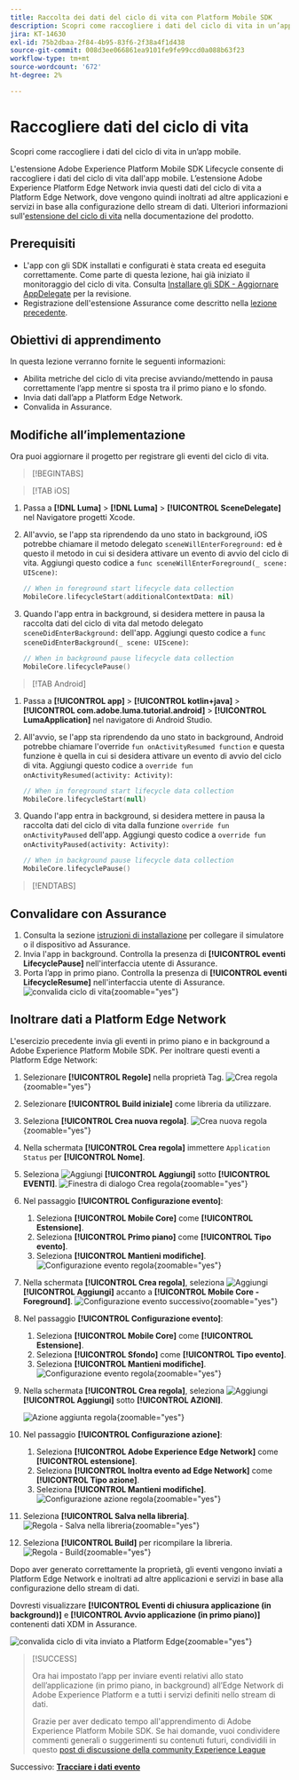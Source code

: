 ```yaml
---
title: Raccolta dei dati del ciclo di vita con Platform Mobile SDK
description: Scopri come raccogliere i dati del ciclo di vita in un’app mobile.
jira: KT-14630
exl-id: 75b2dbaa-2f84-4b95-83f6-2f38a4f1d438
source-git-commit: 008d3ee066861ea9101fe9fe99ccd0a088b63f23
workflow-type: tm+mt
source-wordcount: '672'
ht-degree: 2%

---
```


# Raccogliere dati del ciclo di vita

Scopri come raccogliere i dati del ciclo di vita in un’app mobile.

L&#39;estensione Adobe Experience Platform Mobile SDK Lifecycle consente di raccogliere i dati del ciclo di vita dall&#39;app mobile. L’estensione Adobe Experience Platform Edge Network invia questi dati del ciclo di vita a Platform Edge Network, dove vengono quindi inoltrati ad altre applicazioni e servizi in base alla configurazione dello stream di dati. Ulteriori informazioni sull&#39;[estensione del ciclo di vita](https://developer.adobe.com/client-sdks/documentation/lifecycle-for-edge-network/) nella documentazione del prodotto.


## Prerequisiti

* L&#39;app con gli SDK installati e configurati è stata creata ed eseguita correttamente. Come parte di questa lezione, hai già iniziato il monitoraggio del ciclo di vita. Consulta [Installare gli SDK - Aggiornare AppDelegate](install-sdks.md#update-appdelegate) per la revisione.
* Registrazione dell&#39;estensione Assurance come descritto nella [lezione precedente](install-sdks.md).

## Obiettivi di apprendimento

In questa lezione verranno fornite le seguenti informazioni:

<!--
* Add lifecycle field group to the schema.
* -->
* Abilita metriche del ciclo di vita precise avviando/mettendo in pausa correttamente l’app mentre si sposta tra il primo piano e lo sfondo.
* Invia dati dall’app a Platform Edge Network.
* Convalida in Assurance.

<!--
## Add lifecycle field group to schema

The Consumer Experience Event field group you added in the [previous lesson](create-schema.md) already contains the lifecycle fields, so you can skip this step. If you don't use Consumer Experience Event field group in your own app, you can add the lifecycle fields by doing the following:

1. Navigate to the schema interface as described in the [previous lesson](create-schema.md).
1. Open the **Luma Mobile App Event Schema** schema and select **[!UICONTROL Add]** next to Field groups.
    ![select add](assets/lifecycle-add.png){zoomable="yes"}
1. In the search bar, enter "lifecycle".
1. Select the checkbox next to **[!UICONTROL AEP Mobile Lifecycle Details]**.
1. Select **[!UICONTROL Add field groups]**.
    ![add field group](assets/lifecycle-lifecycle-field-group.png){zoomable="yes"}
1. Select **[!UICONTROL Save]**.
    ![save](assets/lifecycle-lifecycle-save.png){zoomable="yes"}
-->

## Modifiche all’implementazione

Ora puoi aggiornare il progetto per registrare gli eventi del ciclo di vita.

>[!BEGINTABS]

>[!TAB iOS]

1. Passa a **[!DNL Luma]** > **[!DNL Luma]** > **[!UICONTROL SceneDelegate]** nel Navigatore progetti Xcode.

1. All&#39;avvio, se l&#39;app sta riprendendo da uno stato in background, iOS potrebbe chiamare il metodo delegato `sceneWillEnterForeground:` ed è questo il metodo in cui si desidera attivare un evento di avvio del ciclo di vita. Aggiungi questo codice a `func sceneWillEnterForeground(_ scene: UIScene)`:

   ```swift
   // When in foreground start lifecycle data collection
   MobileCore.lifecycleStart(additionalContextData: nil)
   ```

1. Quando l&#39;app entra in background, si desidera mettere in pausa la raccolta dati del ciclo di vita dal metodo delegato `sceneDidEnterBackground:` dell&#39;app. Aggiungi questo codice a `func sceneDidEnterBackground(_ scene: UIScene)`:

   ```swift
   // When in background pause lifecycle data collection
   MobileCore.lifecyclePause()
   ```

>[!TAB Android]

1. Passa a **[!UICONTROL app]** > **[!UICONTROL kotlin+java]** > **[!UICONTROL com.adobe.luma.tutorial.android]** > **[!UICONTROL LumaApplication]** nel navigatore di Android Studio.

1. All&#39;avvio, se l&#39;app sta riprendendo da uno stato in background, Android potrebbe chiamare l&#39;override `fun onActivityResumed function` e questa funzione è quella in cui si desidera attivare un evento di avvio del ciclo di vita. Aggiungi questo codice a `override fun onActivityResumed(activity: Activity)`:

   ```kotlin
   // When in foreground start lifecycle data collection
   MobileCore.lifecycleStart(null)
   ```

1. Quando l&#39;app entra in background, si desidera mettere in pausa la raccolta dati del ciclo di vita dalla funzione `override fun onActivityPaused` dell&#39;app. Aggiungi questo codice a `override fun onActivityPaused(activity: Activity)`:

   ```swift
   // When in background pause lifecycle data collection
   MobileCore.lifecyclePause()
   ```

>[!ENDTABS]


## Convalidare con Assurance

1. Consulta la sezione [istruzioni di installazione](assurance.md#connecting-to-a-session) per collegare il simulatore o il dispositivo ad Assurance.
1. Invia l&#39;app in background. Controlla la presenza di **[!UICONTROL eventi LifecyclePause]** nell&#39;interfaccia utente di Assurance.
1. Porta l’app in primo piano. Controlla la presenza di **[!UICONTROL eventi LifecycleResume]** nell&#39;interfaccia utente di Assurance.
   ![convalida ciclo di vita](assets/lifecycle-lifecycle-assurance.png){zoomable="yes"}


## Inoltrare dati a Platform Edge Network

L&#39;esercizio precedente invia gli eventi in primo piano e in background a Adobe Experience Platform Mobile SDK. Per inoltrare questi eventi a Platform Edge Network:

1. Selezionare **[!UICONTROL Regole]** nella proprietà Tag.
   ![Crea regola](assets/rule-create.png){zoomable="yes"}
1. Selezionare **[!UICONTROL Build iniziale]** come libreria da utilizzare.
1. Seleziona **[!UICONTROL Crea nuova regola]**.
   ![Crea nuova regola](assets/rules-create-new.png){zoomable="yes"}
1. Nella schermata **[!UICONTROL Crea regola]** immettere `Application Status` per **[!UICONTROL Nome]**.
1. Seleziona ![Aggiungi](https://spectrum.adobe.com/static/icons/workflow_18/Smock_AddCircle_18_N.svg) **[!UICONTROL Aggiungi]** sotto **[!UICONTROL EVENTI]**.
   ![Finestra di dialogo Crea regola](assets/rule-create-name.png){zoomable="yes"}
1. Nel passaggio **[!UICONTROL Configurazione evento]**:
   1. Seleziona **[!UICONTROL Mobile Core]** come **[!UICONTROL Estensione]**.
   1. Seleziona **[!UICONTROL Primo piano]** come **[!UICONTROL Tipo evento]**.
   1. Seleziona **[!UICONTROL Mantieni modifiche]**.
      ![Configurazione evento regola](assets/rule-event-configuration.png){zoomable="yes"}
1. Nella schermata **[!UICONTROL Crea regola]**, seleziona ![Aggiungi](https://spectrum.adobe.com/static/icons/workflow_18/Smock_AddCircle_18_N.svg) **[!UICONTROL Aggiungi]** accanto a **[!UICONTROL Mobile Core - Foreground]**.
   ![Configurazione evento successivo](assets/rule-event-configuration-next.png){zoomable="yes"}
1. Nel passaggio **[!UICONTROL Configurazione evento]**:
   1. Seleziona **[!UICONTROL Mobile Core]** come **[!UICONTROL Estensione]**.
   1. Seleziona **[!UICONTROL Sfondo]** come **[!UICONTROL Tipo evento]**.
   1. Seleziona **[!UICONTROL Mantieni modifiche]**.
      ![Configurazione evento regola](assets/rule-event-configuration-background.png){zoomable="yes"}
1. Nella schermata **[!UICONTROL Crea regola]**, seleziona ![Aggiungi](https://spectrum.adobe.com/static/icons/workflow_18/Smock_AddCircle_18_N.svg) **[!UICONTROL Aggiungi]** sotto **[!UICONTROL AZIONI]**.

   ![Azione aggiunta regola](assets/rule-action-button.png){zoomable="yes"}

1. Nel passaggio **[!UICONTROL Configurazione azione]**:
   1. Seleziona **[!UICONTROL Adobe Experience Edge Network]** come **[!UICONTROL estensione]**.
   1. Seleziona **[!UICONTROL Inoltra evento ad Edge Network]** come **[!UICONTROL Tipo azione]**.
   1. Seleziona **[!UICONTROL Mantieni modifiche]**.
      ![Configurazione azione regola](assets/rule-action-configuration.png){zoomable="yes"}
1. Seleziona **[!UICONTROL Salva nella libreria]**.
   ![Regola - Salva nella libreria](assets/rule-save-to-library.png){zoomable="yes"}
1. Seleziona **[!UICONTROL Build]** per ricompilare la libreria.
   ![Regola - Build](assets/rule-build.png){zoomable="yes"}

Dopo aver generato correttamente la proprietà, gli eventi vengono inviati a Platform Edge Network e inoltrati ad altre applicazioni e servizi in base alla configurazione dello stream di dati.

Dovresti visualizzare **[!UICONTROL Eventi di chiusura applicazione (in background)]** e **[!UICONTROL Avvio applicazione (in primo piano)]** contenenti dati XDM in Assurance.

![convalida ciclo di vita inviato a Platform Edge](assets/lifecycle-edge-assurance.png){zoomable="yes"}

>[!SUCCESS]
>
>Ora hai impostato l’app per inviare eventi relativi allo stato dell’applicazione (in primo piano, in background) all’Edge Network di Adobe Experience Platform e a tutti i servizi definiti nello stream di dati.
>
> Grazie per aver dedicato tempo all&#39;apprendimento di Adobe Experience Platform Mobile SDK. Se hai domande, vuoi condividere commenti generali o suggerimenti su contenuti futuri, condividili in questo [post di discussione della community Experience League](https://experienceleaguecommunities.adobe.com/t5/adobe-experience-platform-data/tutorial-discussion-implement-adobe-experience-cloud-in-mobile/td-p/443796)

Successivo: **[Tracciare i dati evento](events.md)**
